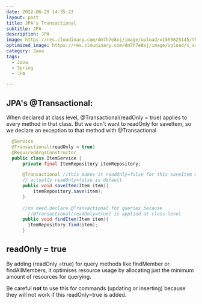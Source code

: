 ```yaml
---
date: 2022-06-29 14:35:23
layout: post
title: JPA's Transactional
subtitle: JPA
description: JPA
image: https://res.cloudinary.com/dm7h7e8xj/image/upload/v1559825145/theme16_o0seet.jpg
optimized_image: https://res.cloudinary.com/dm7h7e8xj/image/upload/c_scale,w_380/v1559825145/theme16_o0seet.jpg
category: Java
tags:
  - Java
  - Spring
  - JPA

---
```


## JPA's @Transactional:
When declared at class level, @Transactional(readOnly = true) applies to every method in that class. But we don't want to readOnly for saveItem, so we declare an exception to that method with @Transactional
```java
  @Service
  @Transactional(readOnly = true)
  @RequiredArgsConstructor
  public class ItemService {
      private final ItemRepository itemRepository;

      @Transactional //this makes it readOnly=false for this saveItem method
      // actually readOnly=false is default
      public void saveItem(Item item){
          itemRepository.save(item);
      }
      
      //no need declare @Transactional for queries because 
        //@Transactional(readOnly=true) is applied at class level
      public void findItem(Item item){
        itemRepository.find(item);
      }
```

## readOnly = true

By adding (readOnly =true) for query methods like findMember or
findAllMembers, it optimises resource usage by allocating just
the minimum amount of resources for querying.

Be careful **not** to use this for commands (updating or inserting)
because they will not work if this readOnly=true is added.



